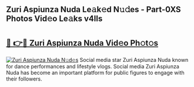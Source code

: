 ## Zuri Aspiunza Nuda Le𝚊k𝚎d N𝚞𝚍es - Part-0XS Photos Vid𝚎o Le𝚊ks v4lls

# <h2><a href="http://fbfzkm8.evod.top/?m=Zuri+Aspiunza+Nuda">🔗 👉🔴 Zuri Aspiunza Nuda Vid𝚎o Ph𝚘t𝚘s</a></h2>

[![Zuri Aspiunza Nuda N𝚞d𝚎s](https://i.imgur.com/8V9OHl7.gif)](http://fbfzkm8.evod.top/?m=Zuri+Aspiunza+Nuda)
Social media star Zuri Aspiunza Nuda known for dance performances and lifestyle vlogs. Social media Zuri Aspiunza Nuda has become an important platform for public figures to engage with their followers. 
